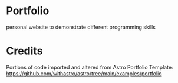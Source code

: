 # Portfolio

personal website to demonstrate different programming skills

# Credits

Portions of code imported and altered from
Astro Portfolio Template:
https://github.com/withastro/astro/tree/main/examples/portfolio
